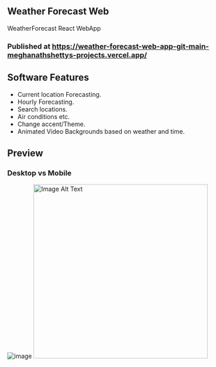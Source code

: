 ## Weather Forecast Web
WeatherForecast React WebApp

### Published at https://weather-forecast-web-app-git-main-meghanathshettys-projects.vercel.app/

## Software Features
* Current location Forecasting.
* Hourly Forecasting.
* Search locations.
* Air conditions etc.
* Change accent/Theme.
* Animated Video Backgrounds based on weather and time.

## Preview
### Desktop vs Mobile
![image](https://github.com/MeghanathShetty/weatherForecast_WebApp/assets/127648939/f985195e-1f73-4499-89d4-0817ea914262)
<img src="https://github.com/MeghanathShetty/weatherForecast_WebApp/assets/127648939/8c2aa722-5f50-43bd-b4ae-da5b87180c3f" alt="Image Alt Text" style="width:400px;" />



